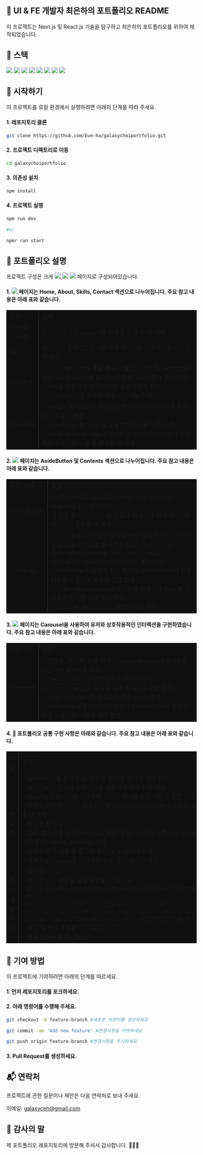 ## 🌟 UI & FE 개발자 최은하의 포트폴리오 README

이 프로젝트는 Next.js 및 React.js 기술을 탐구하고 최은하의 포트폴리오를 위하여 제작되었습니다.

## 🎯 스택

<img src="https://img.shields.io/badge/html5-E34F26?style=for-the-badge&logo=html5&logoColor=white">
<img src="https://img.shields.io/badge/css-1572B6?style=for-the-badge&logo=CSS3&logoColor=white">
<img src="https://img.shields.io/badge/tailwind CSS-FF6D70?style=for-the-badge&logo=tailwindcss&logoColor=white">
<img src="https://img.shields.io/badge/javascript-F7DF1E?style=for-the-badge&logo=javascript&logoColor=black">
<img src="https://img.shields.io/badge/typescript-7033FD?style=for-the-badge&logo=typescript&logoColor=white">
<img src="https://img.shields.io/badge/react-61DAFB?style=for-the-badge&logo=react&logoColor=black">
<img src="https://img.shields.io/badge/next.js-E50914?style=for-the-badge&logo=nextdotjs&logoColor=white">
<img src="https://img.shields.io/badge/github-006600?style=for-the-badge&logo=github&logoColor=white">

## 🚀 시작하기

이 프로젝트를 로컬 환경에서 실행하려면 아래의 단계를 따라 주세요.

#### 1. 레포지토리 클론

```bash
git clone https://github.com/Eun-ha/galaxychoiportfolio.git
```

#### 2. 프로젝트 디렉토리로 이동

```bash
cd galaxychoiportfolio
```

#### 3. 의존성 설치

```bash
npm install
```

#### 4. 프로젝트 실행

```bash
npm run dev

#or

npmr run start
```

## 📑 포트폴리오 설명

프로젝트 구성은 크게 [<img src="https://img.shields.io/badge/Main-5C2EDE?style=flat&logo=starship&logoColor=white"/> ](https://galaxychoiportfolio-git-main-eunhas-projects.vercel.app/)
[<img src="https://img.shields.io/badge/Resume-EB0000?style=flat&logo=stardock&logoColor=white"/>](https://galaxychoiportfolio-git-main-eunhas-projects.vercel.app/resume/descriptions)
[<img src="https://img.shields.io/badge/Work-5C0D34?style=flat&logo=instatus&logoColor=white"/>](https://galaxychoiportfolio-git-main-eunhas-projects.vercel.app/work) 페이지로 구성되어있습니다.

#### 1. [<img src="https://img.shields.io/badge/Main-5C2EDE?style=flat&logo=starship&logoColor=white"/> ](https://galaxychoiportfolio-git-main-eunhas-projects.vercel.app/)페이지는 Home, About, Skills, Contact 섹션으로 나누어집니다. 주요 참고 내용은 아래 표와 같습니다.

<table style="width:100%; border: 1px solid #000; background-color: #101010">
  <tr>
    <td style="border-right: 1px solid #303030">주요 섹션</td>
    <td> 설명 </td>
  </tr>
 <tr>
  <td style="border-right: 1px solid #303030"> Home </td>
    <td rowspan="2"> template & boundary를 활용한 통일 된 UI 적용 </td>
  </tr>
  <tr>
  <td style="border-right: 1px solid #303030"> About </td>
  </tr>
  <tr>
  <td style="border-right: 1px solid #303030"> Skills </td>
    <td> recharts 플러그인을 사용하여 데이터를 시각적으로 재미있게 표현 </td>
  </tr>
  <td style="border-right: 1px solid #303030"> Contact </td>
    <td> - useActionState 훅를 활용한 폼 상태관리 및 pending시 사용자에게 대기중을 알리는 UI 적용하여 사용자 경험 향상<br>- zod를 사용하여 입력 데이터 유효성검사 처리 <br>- nodemailer를 활용한 메일쓰기 기능 적용 </td>
  </tr>
  <tr>
   <td style="border-right: 1px solid #303030"> Common </td>
    <td> - motion 플러그인을 사용하여 컨텐츠 노출시 시차를 두어 동적인 효과 반영<br> - tsparticles 플러그인을 활용하여 세련된 느낌 반영 <br> - scroll-tracker-nav 컴포넌트는 브라우저 스크롤에 반응하여 컴포넌트 노출 및 활성화 UI 적용</td>
  </tr>
</table>

#### 2. [<img src="https://img.shields.io/badge/Resume-EB0000?style=flat&logo=stardock&logoColor=white"/>](https://galaxychoiportfolio-git-main-eunhas-projects.vercel.app/resume/descriptions) 페이지는 AsideButton 및 Contents 섹션으로 나누어집니다. 주요 참고 내용은 아래 표와 같습니다.

<table style="width:100%; border: 1px solid #000; background-color: #101010">
  <tr>
    <td style="border-right: 1px solid #303030">주요 섹션</td>
    <td> 설명 </td>
  </tr>
  <tr>
  <td style="border-right: 1px solid #303030"> AsideButton </td>
    <td> useSelectedLayoutSegments 훅을 사용하여 segment 값을 가져오고, <br>그 값을 동적라우트의 slug 값과 비교하여 현재 페이지를 인식하여 활성화 UI 적용 </td>
  </tr>
  <td style="border-right: 1px solid #303030"> Contents </td>
    <td>- asideButton 컴포넌트 안의 버튼 클릭시 동적라우트의 slug 값을 기반으로 한 4개의 컴포넌트(resume-description, resume-experience, resume-education, resume-certificate) 동적 로딩<br> - suspense 사용하여 로딩 지연시 SkeletonCard 컴포넌트를 노출하여 사용자 경험 향상<br> - titles-descriptions 컴포넌트를 사용하여 slug 별 타이틀과 간략한 설명 동적 적용<br> - resume-description 페이징 기능 적용
 </td>
  </tr>
</table>

#### 3. [<img src="https://img.shields.io/badge/Work-5C0D34?style=flat&logo=instatus&logoColor=white"/>](https://galaxychoiportfolio-git-main-eunhas-projects.vercel.app/work) 페이지는 Carousel을 사용하여 유저와 상호작용적인 인터렉션을 구현하였습니다. 주요 참고 내용은 아래 표와 같습니다.

<table style="width:100%; border: 1px solid #000; background-color: #101010">
  <tr>
    <td style="border-right: 1px solid #303030">주요 섹션</td>
    <td> 설명 </td>
  </tr>
  <tr>
  <td style="border-right: 1px solid #303030"> Common </td>
    <td> - 컨텐츠, 이미지, 버튼 영역(CarouselButton)컴포넌트를 조합하여 페이지를 구성 <br> - CarouselButton 컴포넌트의 경우 데이터(url,download,git) 유무에 따라 동적으로 버튼 생성 <br> - 각 슬라이드 페이지 공유하기 위한 pram 추가 <br> - suspense 사용하여 로딩 지연시 SkeletonCard 컴포넌트를 노출하여 사용자 경험 향상
  </td>
  </tr>
</table>

#### 4. 🌱 포트폴리오 공통 구현 사항은 아래와 같습니다. 주요 참고 내용은 아래 표와 같습니다.

<table style="width:100%; border: 1px solid #000; background-color: #101010">
  <tr>
    <td style="border-right: 1px solid #303030">내용</td>
    <td> 설명 </td>
  </tr>
  <tr>
  <td style="border-right: 1px solid #303030"> 구현사항 </td>
    <td>
    - typescript를 통한 타입 안정성 확보 및 런타임 에러 방지<br>
    - error, not-found 컴포넌트를 사용하여 예외 상황 처리<br>
- loading 컴포넌트를 사용하여 지연시 상태를 알려 사용자 경험 향상<br>
- 컨텐츠 내용이 상이한 컴포넌트에 template & boundary 기능을 사용하여 공통 UI 적용<br>
- 반응형 웹 적용<br>
- SEO 최적화를 위한 metadata 적용, 소셜미디어 공유를 위한 opengraph 이미지 추가, robots, sitemap 생성<br>
- 시멘틱 태그 사용 및 접근성 속성(aria-label) 적용<br>
- 크롬 Lighthouse를 사용하여 성능, 접근성, UX 개선<br>
    </td>
  </tr>
  <td style="border-right: 1px solid #303030"> 추가 개발 사항 </td>
    <td> - 국제화 : Ing <br> - 데이터 관련 API 설계 및 운영툴화 : Done <br> ( admin Git URL : https://github.com/Eun-ha/galaxychoiportfolio-admin <br>
admin production URL : https://galaxychoiportfolio-admin.vercel.app/admin Storage : https://vercel.com/eunhas-projects/~/stores/integration/neon/store_uCYl56O7g2iAnB7a/guides) <br> - 에러 및 버그 추적을 위한 로그적용 : To do<br> - 배포 브랜치 분리 : Done
 </td>
  </tr>
</table>

## 🤝 기여 방법

이 프로젝트에 기여하려면 아래의 단계를 따르세요.<br>

#### 1. 먼저 레포지토리를 포크하세요.

#### 2. 아래 명령어를 수행해 주세요.

```bash
git checkout -b feature-branch #새로운 브랜치를 생성하세요

git commit -am 'Add new feature' #변경사항을 커밋하세요

git push origin feature-branch #변경사항을 푸시하세요

```

#### 3. Pull Request를 생성하세요.

## 📬 연락처

프로젝트에 관한 질문이나 제안은 다음 연락처로 보내 주세요.

이메일: galaxyceh@gmail.com

## 🙏 감사의 말

제 포트폴리오 레포지토리에 방문해 주셔서 감사합니다. 🧑‍💻🎉
